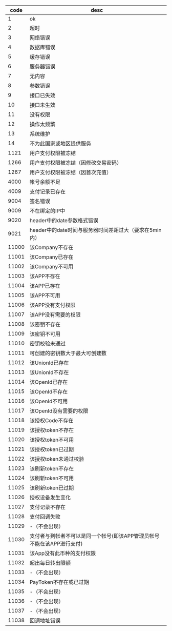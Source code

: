 | code | desc |
|-------|------|
| 1 | ok |
| 2 | 超时 |
| 3 | 网络错误 |
| 4 | 数据库错误 |
| 5 | 缓存错误 |
| 6 | 服务器错误 |
| 7 | 无内容 |
| 8 | 参数错误 |
| 9 | 接口已失效 |
| 10 | 接口未生效 |
| 11 | 没有权限 |
| 12 | 操作太频繁 |
| 13 | 系统维护 |
| 14 | 不为此国家或地区提供服务 |
| 1121 | 用户支付权限被冻结 |
| 1266 | 用户支付权限被冻结（因修改交易密码） |
| 1267 | 用户支付权限被冻结（因首次充值） |
| 4000 | 帐号余额不足 |
| 4009 | 支付记录已存在 |
| 9004 | 签名错误 |
| 9009 | 不在绑定的IP中 |
| 9020 | header中的date参数格式错误 |
| 9021 | header中的date时间与服务器时间差距过大（要求在5min内） |
|  11000 | 该Company不存在 |
|  11001 | 该Company已存在 |
|  11002 | 该Company不可用 |
|  11003 | 该APP不存在 |
|  11004 | 该APP已存在 |
|  11005 | 该APP不可用 |
|  11006 | 该APP没有支付权限 |
|  11007 | 该APP没有需要的权限 |
|  11008 | 该密钥不存在 |
|  11009 | 该密钥不可用 |
|  11010 | 密钥校验未通过 |
|  11011 | 可创建的密钥数大于最大可创建数 |
|  11012 | 该UnionId已存在 |
|  11013 | 该UnionId不存在 |
|  11014 | 该OpenId已存在 |
|  11015 | 该OpenId不存在 |
|  11016 | 该OpenId不可用 |
|  11017 | 该OpenId没有需要的权限 |
|  11018 | 该授权Code不存在 |
|  11019 | 该授权token不存在 |
|  11020 | 该授权token不可用 |
|  11021 | 该授权token已过期 |
|  11022 | 该授权token未通过校验 |
|  11023 | 该刷新token不存在 |
|  11024 | 该刷新token不可用 |
|  11025 | 该刷新token已过期 |
|  11026 | 授权设备发生变化 |
|  11027 | 支付记录不存在 |
|  11028 | 支付回调失败 |
|  11029 | -（不会出现） |
|  11030 | 支付者与到帐者不可以是同一个帐号(即该APP管理员帐号不能在该APP进行支付) |
|  11031 | 该App没有此币种的支付权限 |
|  11032 | 超出每日转出限额 |
|  11033 | -（不会出现） |
|  11034 | PayToken不存在或已过期 |
|  11035 | -（不会出现） |
|  11036 | -（不会出现） |
|  11037 | -（不会出现） |
|  11038 | 回调地址错误 |




